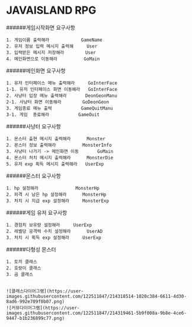 # JAVAISLAND RPG

######게임시작화면 요구사항

	1. 게임이름 출력해라 			GameName
	2. 유저 정보 입력 메시지 출력해		User
	3. 입력받은 메시지 저장해라		User
	4. 메인화면으로 이동해라			GoMain

######메인화면 요구사항
	
	1. 유저 인터페이스 메뉴 출력해라		GoInterFace
	1-1. 유저 인터페이스 화면 이동해라	GoInterFace
	2. 사냥터 입장 메뉴 출력해라		DeonGeonManu
	2-1. 사냥터 화면 이동해라		GoDeonGeon
	3. 게임종료 메뉴 출력			GameQuitManu
	3-1. 게임  종료해라			GameOuit
	

######사냥터 요구사항

	1. 몬스터 출현 메시지 출력해라		Monster
	2. 몬스터 정보 출력해라			MonsterInfo
	3. 사냥터 나가기 -> 메인화면 이동		GoMain
	4. 몬스터 처치 메시지 출력해라		MonsterDie
	5. 유저 exp 획득 메시지 출력해라 	UserExp
 
######몬스터 요구사항

	1. hp 설정해라				MonsterHp
	2. 피격 시 남은 hp 설정해라		MonsterHp
	3. 처치 시 지급 exp 설정해라		MonsterExp

######게임 유저 요구사항

	1. 경험치 보유량 설정해라		UserExp
	2. 레벨당 공격력 수치 설정해라		UserAD
	3. 처치 시 획득 exp 설정해라		UserExp
	
######다형성 몬스터

	1. 토끼 클래스
	2. 호랑이 클래스
	3. 곰 클래스
	
	
	![클래스다이어그램](https://user-images.githubusercontent.com/122511847/214318514-1020c384-6611-4d30-8ad6-992e709f0b07.png)
	![커뮤다이어그램](https://user-images.githubusercontent.com/122511847/214319461-5b9f008a-9b8e-4ce6-9447-b1b236899c77.png)
